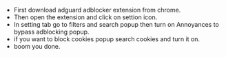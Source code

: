 * First download adguard adblocker extension from chrome.
* Then open the extension and click on settion icon.
* In setting tab go to filters and search popup then turn on Annoyances to bypass adblocking popup.
* if you want to block cookies popup search cookies and turn it on.
* boom you done.
